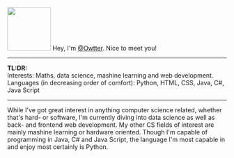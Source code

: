 <img style="width:100px;height:auto;" src="https://emojipedia-us.s3.dualstack.us-west-1.amazonaws.com/thumbs/120/twitter/282/otter_1f9a6.png" alt="">
Hey, I'm <a href="gitub.com/Owtter">@Owtter</a>. Nice to meet you!
<br>
<hr>
<strong>TL:DR:</strong>
<br>
Interests: Maths, data science, mashine learning and web development.
<br>
Languages (in decreasing order of comfort): Python, HTML, CSS, Java, C#, Java Script
<br>
<hr>
While I've got great interest in anything computer science related, whether that's hard- or software, I'm currently 
diving into data science as well as back- and frontend web development.
My other CS fields of interest are mainly mashine learning or hardware oriented. Though I'm capable of programming 
in Java, C# and Java Script, the language I'm most capable in and enjoy most certainly is Python. 
<br>



<!---
Owtter/Owtter is a ✨ special ✨ repository because its `README.md` (this file) appears on your GitHub profile.
You can click the Preview link to take a look at your changes.
--->
